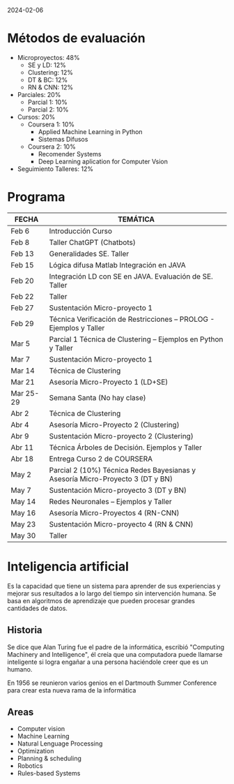 2024-02-06
# Métodos de evaluación
- Microproyectos: 48%
	- SE y LD: 12%
	- Clustering: 12%
	- DT & BC: 12%
	- RN & CNN: 12%
- Parciales: 20%
	- Parcial 1: 10%
	- Parcial 2: 10%
- Cursos: 20%
	- Coursera 1: 10%
		- Applied Machine Learning in Python
		- Sistemas Difusos
	- Coursera 2: 10%
		- Recomender Systems
		- Deep Learning aplication for Computer Vsion
- Seguimiento Talleres: 12%

# Programa

| FECHA    | TEMÁTICA                                                |
|----------|---------------------------------------------------------|
| Feb 6    | Introducción Curso                                      |
| Feb 8    | Taller ChatGPT (Chatbots)                              |
| Feb 13   | Generalidades SE. Taller                               |
| Feb 15   | Lógica difusa Matlab Integración en JAVA               |
| Feb 20   | Integración LD con SE en JAVA. Evaluación de SE. Taller|
| Feb 22   | Taller                                                   |
| Feb 27   | Sustentación Micro-proyecto 1                           |
| Feb 29   | Técnica Verificación de Restricciones – PROLOG - Ejemplos y Taller|
| Mar 5    | Parcial 1 Técnica de Clustering – Ejemplos en Python y Taller |
| Mar 7    | Sustentación Micro-proyecto 1                           |
| Mar 14   | Técnica de Clustering                                   |
| Mar 21   | Asesoría Micro-Proyecto 1 (LD+SE)                      |
| Mar 25-29| Semana Santa (No hay clase)                             |
 |Abr 2    | Técnica de Clustering                                   |
| Abr 4    | Asesoría Micro-Proyecto 2 (Clustering)                  |
 |Abr 9    | Sustentación Micro-proyecto 2 (Clustering)              |
 |Abr 11   | Técnica Árboles de Decisión. Ejemplos y Taller          |
 | Abr 18   | Entrega Curso 2 de COURSERA                             |
 |May 2    | Parcial 2 (10%) Técnica Redes Bayesianas y Asesoría Micro-Proyecto 3 (DT y BN) |
| May 7    | Sustentación Micro-proyecto 3 (DT y BN)                 |
| May 14   | Redes Neuronales – Ejemplos y Taller                    |
| May 16   | Asesoría Micro-Proyectos 4 (RN-CNN)                     |
| May 23   | Sustentación Micro-proyecto 4 (RN & CNN)                |
| May 30   | Taller                                                   |


# Inteligencia artificial

Es la capacidad que tiene un sistema para aprender de sus experiencias y mejorar sus resultados a lo largo del tiempo sin intervención humana. Se basa en algoritmos de aprendizaje que pueden procesar grandes cantidades de datos.

## Historia

Se dice que Alan Turing fue el padre de la informática, escribió "Computing Machinery and Intelligence", él creía que una computadora puede llamarse inteligente si logra engañar a una persona haciéndole creer que es un humano.

En 1956  se reunieron varios genios en el Dartmouth Summer Conference para crear esta nueva rama de la informática

## Areas

- Computer vision
- Machine Learning
- Natural Lenguage Processing
- Optimization
- Planning & scheduling
- Robotics
- Rules-based Systems